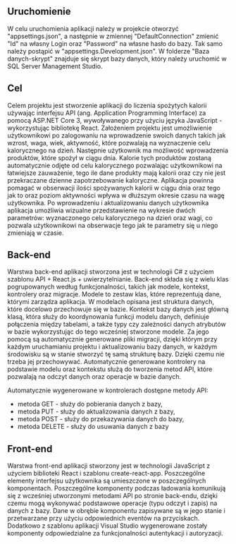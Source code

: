  ## Uruchomienie
 W celu uruchomienia aplikacji należy w projekcie otworzyć "appsettings.json", a następnie w zmiennej "DefaultConnection" zmienić "Id" na własny Login oraz "Password" na własne hasło do bazy. Tak samo należy postąpić w "appsettings.Development.json". W folderze "Baza danych-skrypt" znajduje się skrypt bazy danych, który należy uruchomić w SQL Server Management Studio.

## Cel 
  Celem projektu jest stworzenie aplikacji do liczenia spożytych kalorii używając interfejsu API (ang. Application Programming Interface) za pomocą ASP.NET Core 3, wywoływanego przy użyciu języka JavaScript - wykorzystując bibliotekę React.
Założeniem projektu jest umożliwienie użytkownikowi po zalogowaniu na wprowadzenie swoich danych takich jak wzrost, waga, wiek, aktywność, które pozwalają na wyznaczenie celu kalorycznego na dzień. Następnie użytkownik ma możliwość wprowadzenia produktów, które spożył w ciągu dnia. Kalorie tych produktów zostaną automatycznie odjęte od celu kalorycznego pozwalając użytkownikowi na łatwiejsze zauważenie, tego ile dane produkty mają kalorii oraz czy nie jest przekraczane dzienne zapotrzebowanie kaloryczne. Aplikacja powinna pomagać w obserwacji ilości spożywanych kalorii w ciągu dnia oraz tego jak to oraz poziom aktywności wpływa w dłuższym okresie czasu na wagę użytkownika. Po wprowadzeniu i aktualizowaniu danych użytkownika aplikacja umożliwia wizualne przedstawienie na wykresie dwóch parametrów: wyznaczonego celu kalorycznego na dzień oraz wagi, co pozwala użytkownikowi na obserwacje tego jak te parametry się u niego zmieniają w czasie.

## Back-end
  Warstwa back-end aplikacji stworzona jest w technologii C# z użyciem szablonu API + React.js + uwierzytelnianie. Back-end składa się z wielu klas pogrupowanych według funkcjonalności, takich jak modele, kontekst, kontrolery oraz migracje. Modele to zestaw klas, które reprezentują dane, którymi zarządza aplikacja. W modelach opisana jest struktura danych, które docelowo przechowuje się w bazie. Kontekst bazy danych jest główną klasą, która służy do koordynowania funkcji modelu danych, definiuje połączenia między tabelami, a także typy czy zależności danych atrybutów w bazie wykorzystując do tego wcześniej stworzone modele. Za jego pomocą są automatycznie generowane pliki migracji, dzięki którym przy każdym uruchamianiu projektu i aktualizowaniu bazy danych, w każdym środowisku są w stanie stworzyć tę samą strukturę bazy. Dzięki czemu nie trzeba jej przechowywać. Automatycznie generowane kontrolery na podstawie modelu oraz kontekstu służą do tworzenia metod API, które pozwalają na odczyt danych oraz operacje w bazie danych.
  
Automatycznie wygenerowane w kontrolerach dostępne metody API:
* metoda GET - służy do pobierania danych z bazy,
* metoda PUT - służy do aktualizowania danych z bazy,
* metoda POST - służy do przekazywania danych do bazy,
* metoda DELETE - służy do usuwania danych z bazy

## Front-end
  Warstwa front-end aplikacji stworzony jest w technologii JavaScript z użyciem biblioteki React i szablonu create-react-app. Poszczególne elementy interfejsu użytkownika są umieszczone w poszczególnych komponentach. Poszczególne komponenty podczas ładowania komunikują się z wcześniej utworzonymi metodami API po stronie back-endu, dzięki czemu mogą wykonywać podstawowe operacje (typu odczyt i zapis) na danych z bazy. Dane w obrębie komponentu zapisywane są w jego stanie i przetwarzane przy użyciu odpowiednich eventów na przyciskach. Dodatkowo z szablonu aplikacji Visual Studio wygenerowane zostały komponenty odpowiedzialne za funkcjonalności autentykacji i autoryzacji.
